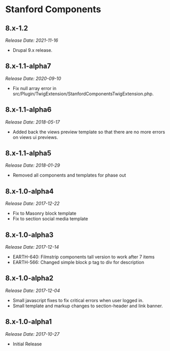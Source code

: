 # Stanford Components

8.x-1.2
-------------------------------------------------------------------------------
_Release Date: 2021-11-16_

- Drupal 9.x release.

8.x-1.1-alpha7
-------------------------------------------------------------------------------
_Release Date: 2020-09-10_

- Fix null array error in src/Plugin/TwigExtension/StanfordComponentsTwigExtension.php.

8.x-1.1-alpha6
-------------------------------------------------------------------------------
_Release Date: 2018-05-17_

- Added back the views preview template so that there are no more errors on views ui previews.

8.x-1.1-alpha5
-------------------------------------------------------------------------------
_Release Date: 2018-01-29_

- Removed all components and templates for phase out

8.x-1.0-alpha4
-------------------------------------------------------------------------------
_Release Date: 2017-12-22_

- Fix to Masonry block template
- Fix to section social media template

8.x-1.0-alpha3
-------------------------------------------------------------------------------
_Release Date: 2017-12-14_

- EARTH-640: Filmstrip components tall version to work after 7 items
- EARTH-566: Changed simple block p tag to div for description

8.x-1.0-alpha2
-------------------------------------------------------------------------------
_Release Date: 2017-12-04_

- Small javascript fixes to fix critical errors when user logged in.
- Small template and markup changes to section-header and link banner.

8.x-1.0-alpha1
------------------------------------------------------------------------------
_Release Date: 2017-10-27_

- Initial Release
